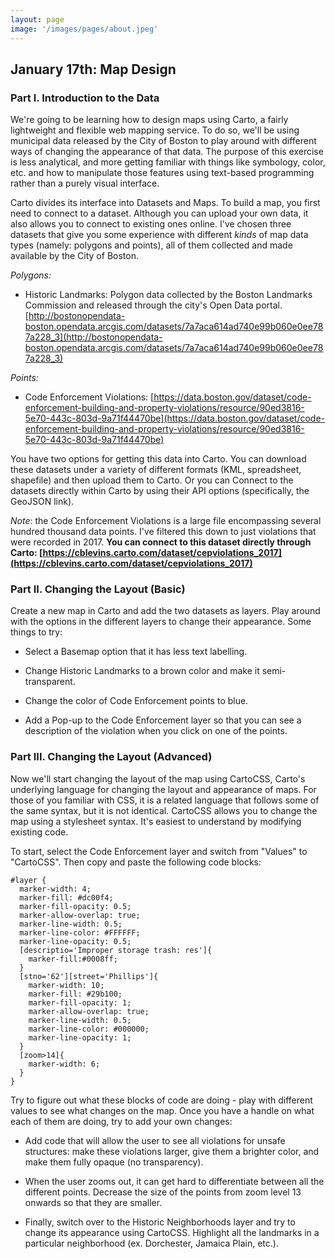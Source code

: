 ```yaml
---
layout: page
image: '/images/pages/about.jpeg'
---
```


## January 17th: Map Design

### Part I. Introduction to the Data

We're going to be learning how to design maps using Carto, a fairly lightweight and flexible web mapping service. To do so, we'll be using municipal data released by the City of Boston to play around with different ways of changing the appearance of that data. The purpose of this exercise is less analytical, and more getting familiar with things like symbology, color, etc. and how to manipulate those features using text-based programming rather than a purely visual interface.

Carto divides its interface into Datasets and Maps. To build a map, you first need to connect to a dataset. Although you can upload your own data, it also allows you to connect to existing ones online. I've chosen three datasets that give you some experience with different *kinds* of map data types (namely: polygons and points), all of them collected and made available by the City of Boston.

*Polygons:*

- Historic Landmarks: Polygon data collected by the Boston Landmarks Commission and released  through the city's Open Data portal. [http://bostonopendata-boston.opendata.arcgis.com/datasets/7a7aca614ad740e99b060e0ee787a228_3](http://bostonopendata-boston.opendata.arcgis.com/datasets/7a7aca614ad740e99b060e0ee787a228_3)

*Points:*

- Code Enforcement Violations: [https://data.boston.gov/dataset/code-enforcement-building-and-property-violations/resource/90ed3816-5e70-443c-803d-9a71f44470be](https://data.boston.gov/dataset/code-enforcement-building-and-property-violations/resource/90ed3816-5e70-443c-803d-9a71f44470be)

You have two options for getting this data into Carto. You can download these datasets under a variety of different formats (KML, spreadsheet, shapefile) and then upload them to Carto. Or you can Connect to the datasets directly within Carto by using their API options (specifically, the GeoJSON link). 

*Note*: the Code Enforcement Violations is a large file encompassing several hundred thousand data points. I've filtered this down to just violations that were recorded in 2017. **You can connect to this dataset directly through Carto: [https://cblevins.carto.com/dataset/cepviolations_2017](https://cblevins.carto.com/dataset/cepviolations_2017)**

### Part II. Changing the Layout (Basic)

Create a new map in Carto and add the two datasets as layers. Play around with the options in the different layers to change their appearance. Some things to try:

- Select a Basemap option that it has less text labelling.

- Change Historic Landmarks to a brown color and make it semi-transparent.

- Change the color of Code Enforcement points to blue.

- Add a Pop-up to the Code Enforcement layer so that you can see a description of the violation when you click on one of the points.

### Part III. Changing the Layout (Advanced) 

Now we'll start changing the layout of the map using CartoCSS, Carto's underlying language for changing the layout and appearance of maps. For those of you familiar with CSS, it is a related language that follows some of the same syntax, but it is not identical. CartoCSS allows you to change the map using a stylesheet syntax. It's easiest to understand by modifying existing code. 

To start, select the Code Enforcement layer and switch from "Values" to "CartoCSS". Then copy and paste the following code blocks:

~~~
#layer {
  marker-width: 4;
  marker-fill: #dc00f4;
  marker-fill-opacity: 0.5;
  marker-allow-overlap: true;
  marker-line-width: 0.5;
  marker-line-color: #FFFFFF;
  marker-line-opacity: 0.5;
  [descriptio='Improper storage trash: res']{
    marker-fill:#0008ff;
  }
  [stno='62'][street='Phillips']{
  	marker-width: 10;
  	marker-fill: #29b100;
  	marker-fill-opacity: 1;
  	marker-allow-overlap: true;
  	marker-line-width: 0.5;
  	marker-line-color: #000000;
  	marker-line-opacity: 1;
  }
  [zoom>14]{
    marker-width: 6;
  }
}
~~~

Try to figure out what these blocks of code are doing - play with different values to see what changes on the map. Once you have a handle on what each of them are doing, try to add your own changes:

- Add code that will allow the user to see all violations for unsafe structures: make these violations larger, give them a brighter color, and make them fully opaque (no transparency). 

- When the user zooms out, it can get hard to differentiate between all the different points. Decrease the size of the points from zoom level 13 onwards so that they are smaller.

- Finally, switch over to the Historic Neighborhoods layer and try to change its appearance using CartoCSS. Highlight all the landmarks in a particular neighborhood (ex. Dorchester, Jamaica Plain, etc.).






